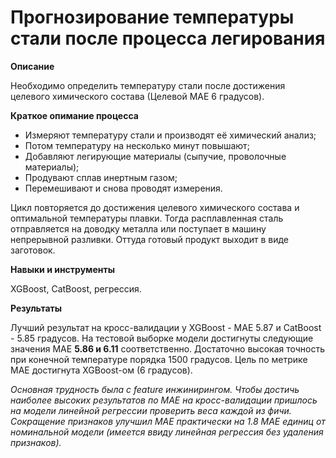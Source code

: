 # Прогнозирование температуры стали после процесса легирования

__Описание__

Необходимо определить температуру стали после достижения целевого химического состава (Целевой МАЕ 6 градусов).
 
__Краткое опимание процесса__
- Измеряют температуру стали и производят её химический анализ;
- Потом температуру на несколько минут повышают;
- Добавляют легирующие материалы  (сыпучие, проволочные материалы);
- Продувают сплав инертным газом;
- Перемешивают и снова проводят измерения. 

Цикл повторяется до достижения целевого химического состава и оптимальной температуры плавки. Тогда расплавленная сталь отправляется на доводку металла или поступает в машину непрерывной разливки. Оттуда готовый продукт выходит в виде заготовок.

__Навыки и инструменты__
 
XGBoost, CatBoost, регрессия.

__Результаты__

Лучший результат на кросс-валидации у XGBoost - МАЕ 5.87 и CatBoost - 5.85 градусов. На тестовой выборке модели достигнуты следующие значения МАЕ __5.86 и 6.11__ соответственно. 
Достаточно высокая точность при конечной температуре порядка 1500 градусов. Цель по метрике МАЕ достигнута XGBoost-ом (6 градусов). 

_Основная трудность была с feature инжинирингом. Чтобы достичь наиболее высоких результатов по МАЕ на кросс-валидации пришлось на модели линейной регрессии проверить веса каждой из фичи. Сокращение признаков улучшил МАЕ практически на 1.8 МАЕ единиц от номинальной модели (имеется ввиду линейная регрессия без удаления признаков)._